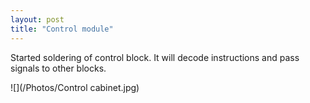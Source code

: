```yaml
---
layout: post
title: "Control module"
---
```



Started soldering of control block.
It will decode instructions and pass signals to other blocks.

![](/Photos/Control cabinet.jpg)

